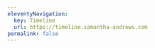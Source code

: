 ```yaml
---
eleventyNavigation:
  key: Timeline
  url: https://timeline.samantha-andrews.com
permalink: false
---
```

